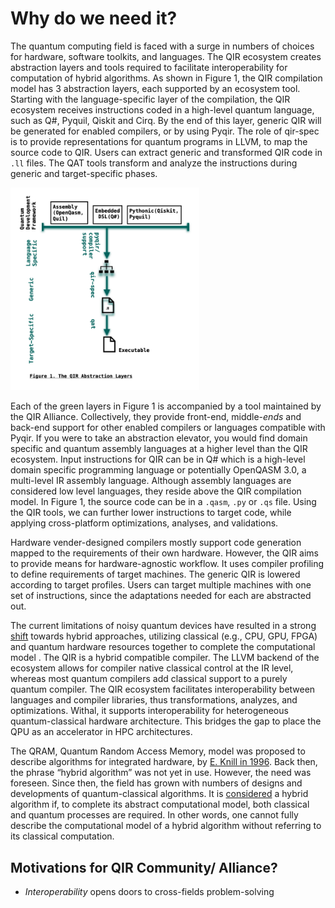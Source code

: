 # Why do we need it?


The quantum computing field is faced with a surge in numbers of choices for hardware, software toolkits, and languages. The QIR ecosystem creates abstraction layers and tools required to facilitate interoperability for computation of hybrid algorithms. As shown in Figure 1, the QIR compilation model has 3 abstraction layers, each supported by an ecosystem tool. Starting with the language-specific layer of the compilation, the QIR ecosystem receives instructions coded in a high-level quantum language, such as Q#, Pyquil, Qiskit and Cirq. By the end of this layer, generic QIR will be generated for enabled compilers, or by using Pyqir. The role of qir-spec is to provide representations for quantum programs in LLVM, to map the source code to QIR. Users can extract generic and transformed QIR code in `.ll` files. The QAT tools transform and analyze the instructions during generic and target-specific phases.

<img src="https://github.com/PariaNaghavi/qir-book/blob/main/qir-book/concepts/Figure1.png" width=60% height=60%>

Each of the green layers in Figure 1 is accompanied by a tool maintained by the QIR Alliance. Collectively, they provide front-end, middle-*ends* and back-end support for other enabled compilers or languages compatible with Pyqir. If you were to take an abstraction elevator, you would find domain specific and quantum assembly languages at a higher level than the QIR ecosystem. Input instructions for QIR can be in Q# which is a high-level domain specific programming language or potentially OpenQASM 3.0, a multi-level IR assembly language. Although assembly languages are considered low level languages, they reside above the QIR compilation model. In Figure 1, the source code can be in a `.qasm`, `.py` or `.qs` file. Using the QIR tools, we can further lower instructions to target code, while applying cross-platform optimizations, analyses, and validations.

Hardware vender-designed compilers mostly support code generation mapped to the requirements of their own hardware. However, the QIR aims to provide means for hardware-agnostic workflow. It uses compiler profiling to define requirements of target machines. The generic QIR is lowered according to target profiles. Users can target multiple machines with one set of instructions, since the adaptations needed for each are abstracted out. 

The current limitations of noisy quantum devices have resulted in a strong [shift](https://arxiv.org/pdf/2207.06850.pdf) towards hybrid approaches, utilizing classical (e.g., CPU, GPU, FPGA) and quantum hardware resources together to complete the computational model . The QIR is a hybrid compatible compiler. The LLVM backend of the ecosystem allows for compiler native classical control at the IR level, whereas most quantum compilers add classical support to a purely quantum compiler. The QIR ecosystem facilitates interoperability between languages and compiler libraries, thus transformations, analyzes, and optimizations. Withal, it supports interoperability for heterogeneous quantum-classical hardware architecture. This bridges the gap to place the QPU as an accelerator in HPC architectures.


The QRAM, Quantum Random Access Memory, model was proposed to describe algorithms for integrated hardware, by [E. Knill in 1996](https://www.osti.gov/servlets/purl/366453). Back then, the phrase “hybrid algorithm” was not yet in use. However, the need was foreseen. Since then, the field has grown with numbers of designs and developments of quantum-classical algorithms. It is [considered](https://arxiv.org/pdf/2207.06850.pdf) a hybrid algorithm if, to complete its abstract computational model, both classical and quantum processes are required. In other words, one cannot fully describe the computational model of a hybrid algorithm without referring to its classical computation.



## Motivations for QIR Community/ Alliance?

- *Interoperability* opens doors to cross-fields problem-solving
  